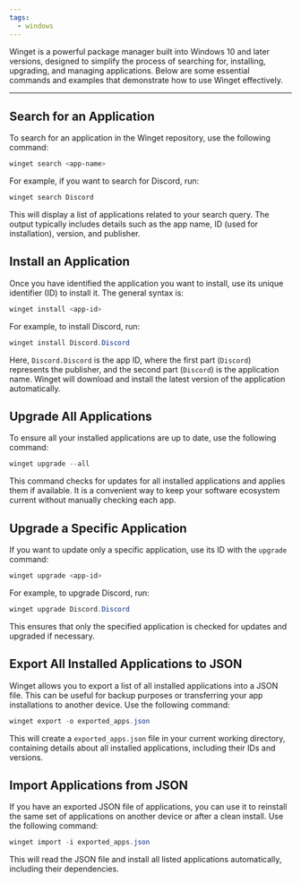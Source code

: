 ```yaml
---
tags:
  - windows
---
```


Winget is a powerful package manager built into Windows 10 and later versions, designed to simplify the process of searching for, installing, upgrading, and managing applications. Below are some essential commands and examples that demonstrate how to use Winget effectively.  

---

## **Search for an Application**  
To search for an application in the Winget repository, use the following command:  

```powershell
winget search <app-name>
```  

For example, if you want to search for Discord, run:  

```powershell
winget search Discord
```  

This will display a list of applications related to your search query. The output typically includes details such as the app name, ID (used for installation), version, and publisher.  

## **Install an Application**  
Once you have identified the application you want to install, use its unique identifier (ID) to install it. The general syntax is:  

```powershell
winget install <app-id>
```  

For example, to install Discord, run:  

```powershell
winget install Discord.Discord
```  

Here, `Discord.Discord` is the app ID, where the first part (`Discord`) represents the publisher, and the second part (`Discord`) is the application name. Winget will download and install the latest version of the application automatically.  

## **Upgrade All Applications**  
To ensure all your installed applications are up to date, use the following command:  

```powershell
winget upgrade --all
```  

This command checks for updates for all installed applications and applies them if available. It is a convenient way to keep your software ecosystem current without manually checking each app.  

## **Upgrade a Specific Application**  
If you want to update only a specific application, use its ID with the `upgrade` command:  

```powershell
winget upgrade <app-id>
```  

For example, to upgrade Discord, run:  

```powershell
winget upgrade Discord.Discord
```  

This ensures that only the specified application is checked for updates and upgraded if necessary.  

## **Export All Installed Applications to JSON**  
Winget allows you to export a list of all installed applications into a JSON file. This can be useful for backup purposes or transferring your app installations to another device. Use the following command:  

```powershell
winget export -o exported_apps.json
```  

This will create a `exported_apps.json` file in your current working directory, containing details about all installed applications, including their IDs and versions.  

## **Import Applications from JSON**  
If you have an exported JSON file of applications, you can use it to reinstall the same set of applications on another device or after a clean install. Use the following command:  

```powershell
winget import -i exported_apps.json
```  

This will read the JSON file and install all listed applications automatically, including their dependencies. 



